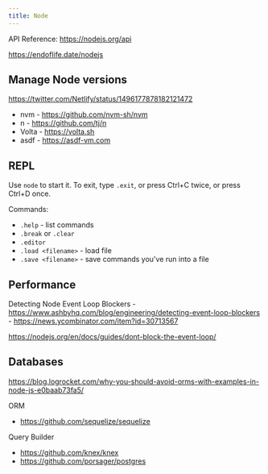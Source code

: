 ```yaml
---
title: Node
---
```


API Reference: https://nodejs.org/api

https://endoflife.date/nodejs

## Manage Node versions

https://twitter.com/Netlify/status/1496177878182121472

- nvm - https://github.com/nvm-sh/nvm
- n - https://github.com/tj/n
- Volta - https://volta.sh
- asdf - https://asdf-vm.com

## REPL

Use `node` to start it. To exit, type `.exit`, or press Ctrl+C twice, or press Ctrl+D once.

Commands:

- `.help` - list commands
- `.break` or `.clear`
- `.editor`
- `.load <filename>` - load file
- `.save <filename>` - save commands you've run into a file

## Performance

Detecting Node Event Loop Blockers - https://www.ashbyhq.com/blog/engineering/detecting-event-loop-blockers - https://news.ycombinator.com/item?id=30713567

https://nodejs.org/en/docs/guides/dont-block-the-event-loop/

## Databases

https://blog.logrocket.com/why-you-should-avoid-orms-with-examples-in-node-js-e0baab73fa5/

ORM

- https://github.com/sequelize/sequelize

Query Builder

- https://github.com/knex/knex
- https://github.com/porsager/postgres
